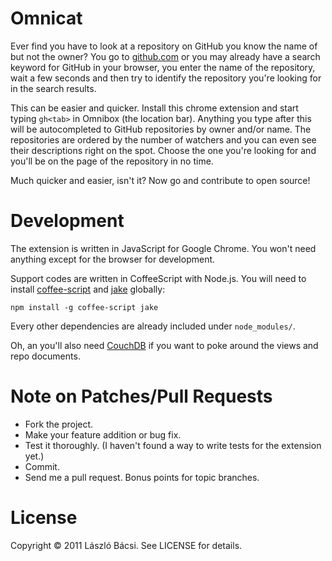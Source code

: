 # Omnicat

Ever find you have to look at a repository on GitHub you know the name of but not the owner? You go to [github.com](https://github.com) or you may already have a search keyword for GitHub in your browser, you enter the name of the repository, wait a few seconds and then try to identify the repository you're looking for in the search results.

This can be easier and quicker. Install this chrome extension and start typing `gh<tab>` in Omnibox (the location bar). Anything you type after this will be autocompleted to GitHub repositories by owner and/or name. The repositories are ordered by the number of watchers and you can even see their descriptions right on the spot. Choose the one you're looking for and you'll be on the page of the repository in no time.

Much quicker and easier, isn't it? Now go and contribute to open source!

# Development

The extension is written in JavaScript for Google Chrome. You won't need
anything except for the browser for development.

Support codes are written in CoffeeScript with Node.js. You will need to
install [coffee-script](https://github.com/jashkenas/coffee-script) and
[jake](https://github.com/mde/node-jake) globally:

```
npm install -g coffee-script jake
```

Every other dependencies are already included under `node_modules/`.

Oh, an you'll also need [CouchDB](http://couchdb.apache.org/) if you want
to poke around the views and repo documents.

# Note on Patches/Pull Requests

* Fork the project.
* Make your feature addition or bug fix.
* Test it thoroughly. (I haven't found a way to write tests for the
  extension yet.)
* Commit.
* Send me a pull request. Bonus points for topic branches.

# License

Copyright © 2011 László Bácsi. See LICENSE for details.
